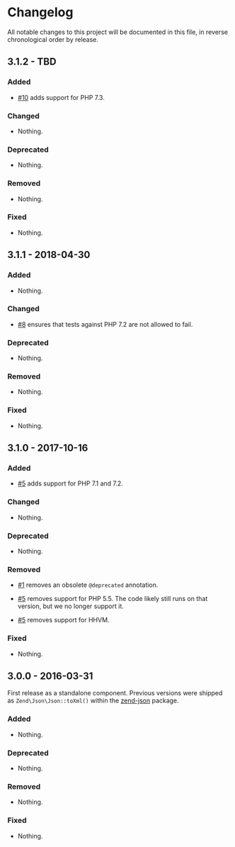 # Changelog

All notable changes to this project will be documented in this file, in reverse chronological order by release.

## 3.1.2 - TBD

### Added

- [#10](https://github.com/zendframework/zend-xml2json/pull/10) adds support for PHP 7.3.

### Changed

- Nothing.

### Deprecated

- Nothing.

### Removed

- Nothing.

### Fixed

- Nothing.

## 3.1.1 - 2018-04-30

### Added

- Nothing.

### Changed

- [#8](https://github.com/zendframework/zend-xml2json/pull/8) ensures that tests against PHP 7.2 are not allowed to fail.

### Deprecated

- Nothing.

### Removed

- Nothing.

### Fixed

- Nothing.

## 3.1.0 - 2017-10-16

### Added

- [#5](https://github.com/zendframework/zend-xml2json/pull/5) adds support for
  PHP 7.1 and 7.2.

### Changed

- Nothing.

### Deprecated

- Nothing.

### Removed

- [#1](https://github.com/zendframework/zend-xml2json/pull/1) removes an
  obsolete `@deprecated` annotation.

- [#5](https://github.com/zendframework/zend-xml2json/pull/5) removes support
  for PHP 5.5. The code likely still runs on that version, but we no longer
  support it.

- [#5](https://github.com/zendframework/zend-xml2json/pull/5) removes support
  for HHVM.

### Fixed

- Nothing.

## 3.0.0 - 2016-03-31

First release as a standalone component. Previous versions were shipped as
`Zend\Json\Json::toXml()` within the [zend-json](https://github.com/zendframework/zend-json)
package.

### Added

- Nothing.

### Deprecated

- Nothing.

### Removed

- Nothing.

### Fixed

- Nothing.
